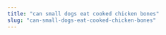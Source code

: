 ```yaml
---
title: "can small dogs eat cooked chicken bones"
slug: "can-small-dogs-eat-cooked-chicken-bones"
---
```


